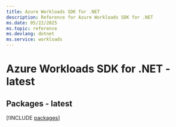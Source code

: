 ```yaml
---
title: Azure Workloads SDK for .NET
description: Reference for Azure Workloads SDK for .NET
ms.date: 05/22/2025
ms.topic: reference
ms.devlang: dotnet
ms.service: workloads
---
```

# Azure Workloads SDK for .NET - latest
## Packages - latest
[!INCLUDE [packages](workloads-index.md)]